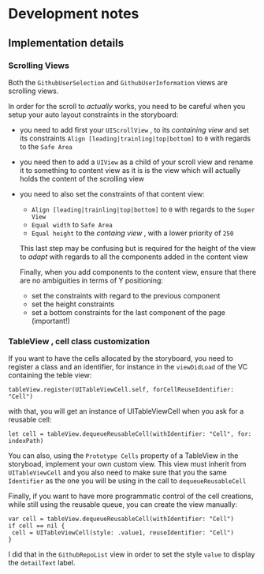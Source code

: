 # Development notes

## Implementation details

### Scrolling Views
Both the `GithubUserSelection` and `GithubUserInformation` views are scrolling views.

In order for the scroll to _actually_ works, you need to be careful when you setup your auto layout constraints in the storyboard:
* you need to add first your `UIScrollView` , to its *containing view* and set its constraints `Align [leading|trainling|top|bottom]` to `0` with regards to the `Safe Area`
* you need then to add a `UIView` as a child of your scroll view and rename it to something to content view as it is is the view which will actually holds the content of the scrolling view
* you need to also set the constraints of that content view: 
  *  `Align [leading|trainling|top|bottom]` to `0` with regards to the `Super View`
  *  `Equal width` to `Safe Area`
  *  `Equal height` to the *containg view* , with a lower priority of `250`
  
  This last step may be confusing but is required for the height of the view to *adapt* with regards to all the components added in the content view
  
  Finally, when you add components to the content view, ensure that there are no ambiguities in terms of Y positioning:
  * set the constraints with regard to the previous component
  * set the height constraints
  * set a bottom constraints for the last component of the page (important!)
  
  
### TableView , cell class customization
If you want to have the cells allocated by the storyboard, you need to register a class and an identifier, for instance in the  `viewDidLoad` of the VC containing the teble view:

```
tableView.register(UITableViewCell.self, forCellReuseIdentifier: "Cell")
```

with that, you will get an instance of UITableViewCell when you ask for a reusable cell:
```
let cell = tableView.dequeueReusableCell(withIdentifier: "Cell", for: indexPath)
```

You can also, using the `Prototype Cells` property of a TableView in the storyboad, implement your own custom view.
This view must inherit from `UITableViewCell` and you also need to make sure that you the same `Identifier` as the one you will be using in the call to `dequeueReusableCell`

Finally, if you want to have more programmatic control of the cell creations, while still using the reusable queue, you can create the view manually:

```
var cell = tableView.dequeueReusableCell(withIdentifier: "Cell")
if cell == nil {
 cell = UITableViewCell(style: .value1, reuseIdentifier: "Cell")
}

```
I did that in the `GithubRepoList` view in order to set the style `value` to display the `detailText` label.

    
